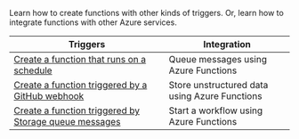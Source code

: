Learn how to create functions with other kinds of triggers. Or, learn how to integrate functions with other Azure services.


| Triggers     |Integration  |
|---------|---------|
|[Create a function that runs on a schedule](../articles/azure-functions/functions-create-scheduled-function.md) |  Queue messages using Azure Functions |
|[Create a function triggered by a GitHub webhook](../articles/azure-functions/functions-create-github-webhook-triggered-function.md) | Store unstructured data using Azure Functions  |
|[Create a function triggered by Storage queue messages](../articles/azure-functions/functions-create-storage-queue-triggered-function.md) | Start a workflow using Azure Functions |
